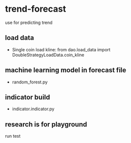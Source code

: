 # trend-forecast
use for predicting trend

## load data
* Single coin load kline: 
from dao.load_data import DoubleStrategyLoadData.coin_kline

## machine learning model in forecast file
* random_forest.py

## indicator build 
* indicator.indicator.py
## research is for playground


run test